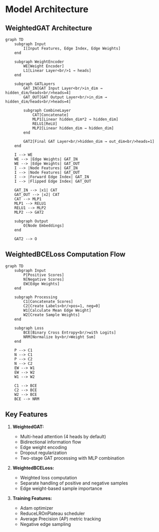 # Model Architecture

## WeightedGAT Architecture
```mermaid
graph TD
    subgraph Input
        I[Input Features, Edge Index, Edge Weights]
    end

    subgraph WeightEncoder
        WE[Weight Encoder]
        L1[Linear Layer<br/>1 → heads]
    end

    subgraph GATLayers
        GAT_IN[GAT Input Layer<br/>in_dim → hidden_dim/heads<br/>heads=4]
        GAT_OUT[GAT Output Layer<br/>in_dim → hidden_dim/heads<br/>heads=4]
        
        subgraph CombineLayer
            CAT[Concatenate]
            MLP1[Linear hidden_dim*2 → hidden_dim]
            RELU1[ReLU]
            MLP2[Linear hidden_dim → hidden_dim]
        end
        
        GAT2[Final GAT Layer<br/>hidden_dim → out_dim<br/>heads=1]
    end

    I --> WE
    WE --> |Edge Weights| GAT_IN
    WE --> |Edge Weights| GAT_OUT
    I --> |Node Features| GAT_IN
    I --> |Node Features| GAT_OUT
    I --> |Forward Edge Index| GAT_IN
    I --> |Flipped Edge Index| GAT_OUT
    
    GAT_IN --> |x1| CAT
    GAT_OUT --> |x2| CAT
    CAT --> MLP1
    MLP1 --> RELU1
    RELU1 --> MLP2
    MLP2 --> GAT2
    
    subgraph Output
        O[Node Embeddings]
    end
    
    GAT2 --> O
```

## WeightedBCELoss Computation Flow
```mermaid
graph TD
    subgraph Input
        P[Positive Scores]
        N[Negative Scores]
        EW[Edge Weights]
    end

    subgraph Processing
        C1[Concatenate Scores]
        C2[Create Labels<br/>pos=1, neg=0]
        W1[Calculate Mean Edge Weight]
        W2[Create Sample Weights]
    end

    subgraph Loss
        BCE[Binary Cross Entropy<br/>with Logits]
        NRM[Normalize by<br/>Weight Sum]
    end

    P --> C1
    N --> C1
    P --> C2
    N --> C2
    EW --> W1
    EW --> W2
    W1 --> W2
    
    C1 --> BCE
    C2 --> BCE
    W2 --> BCE
    BCE --> NRM
```

## Key Features

1. **WeightedGAT:**
   - Multi-head attention (4 heads by default)
   - Bidirectional information flow
   - Edge weight encoding
   - Dropout regularization
   - Two-stage GAT processing with MLP combination

2. **WeightedBCELoss:**
   - Weighted loss computation
   - Separate handling of positive and negative samples
   - Edge weight-based sample importance

3. **Training Features:**
   - Adam optimizer
   - ReduceLROnPlateau scheduler
   - Average Precision (AP) metric tracking
   - Negative edge sampling